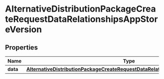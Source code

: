 

# AlternativeDistributionPackageCreateRequestDataRelationshipsAppStoreVersion


## Properties

| Name | Type | Description | Notes |
|------------ | ------------- | ------------- | -------------|
|**data** | [**AlternativeDistributionPackageCreateRequestDataRelationshipsAppStoreVersionData**](AlternativeDistributionPackageCreateRequestDataRelationshipsAppStoreVersionData.md) |  |  |



